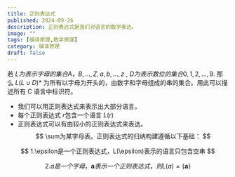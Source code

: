 ```yaml
---
title: 正则表达式
published: 2024-09-26
description: 正则表达式是我们对语言的数学表达。
image: ""
tags: [编译原理,数学原理]
category: 编译原理
draft: false
---
```





若 $L为表示字母的集合{A，B,..., Z, a, b,..., z}$ , $D 为表示数位的集合{0,1,2,..., 9}$.
那么 $L (L \cup D)*$ 为所有以字母为开头的，由数字和字母组成的串的集合。用此可以描述所有 C 语言中标识符。

- 我们可以用正则表达式来表示出大部分语言。
- 每个正则表达式 $r$包含一个语言 $L (r)$
- 正则表达式可以有由较小的正则表达式来表达。
$$
\sum为某字母表。正则表达式的归纳构建遵循以下基础：
$$

$$
1.\epsilon是一个正则表达式，L(\epsilon)表示的语言只包含空串
$$

$$
2.a是一个字母，\textbf{a}表示一个正则表达式，则L(a)=\{\textbf{a}\}
$$
